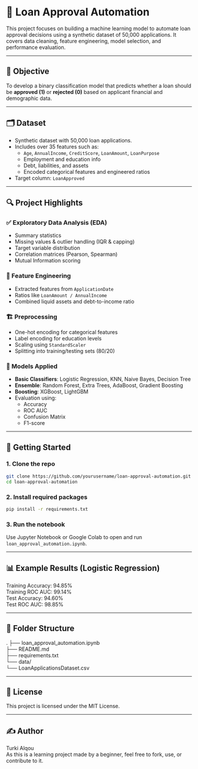 # 🏦 Loan Approval Automation

This project focuses on building a machine learning model to automate loan approval decisions using a synthetic dataset of 50,000 applications. It covers data cleaning, feature engineering, model selection, and performance evaluation.

---

## 📌 Objective

To develop a binary classification model that predicts whether a loan should be **approved (1)** or **rejected (0)** based on applicant financial and demographic data.

---

## 🗂️ Dataset

- Synthetic dataset with 50,000 loan applications.
- Includes over 35 features such as:
  - `Age`, `AnnualIncome`, `CreditScore`, `LoanAmount`, `LoanPurpose`
  - Employment and education info
  - Debt, liabilities, and assets
  - Encoded categorical features and engineered ratios
- Target column: `LoanApproved`

---

## 🔍 Project Highlights

### ✅ Exploratory Data Analysis (EDA)
- Summary statistics
- Missing values & outlier handling (IQR & capping)
- Target variable distribution
- Correlation matrices (Pearson, Spearman)
- Mutual Information scoring

### 🧠 Feature Engineering
- Extracted features from `ApplicationDate`
- Ratios like `LoanAmount / AnnualIncome`
- Combined liquid assets and debt-to-income ratio

### 🏗️ Preprocessing
- One-hot encoding for categorical features
- Label encoding for education levels
- Scaling using `StandardScaler`
- Splitting into training/testing sets (80/20)

### 🤖 Models Applied
- **Basic Classifiers**: Logistic Regression, KNN, Naive Bayes, Decision Tree
- **Ensemble**: Random Forest, Extra Trees, AdaBoost, Gradient Boosting
- **Boosting**: XGBoost, LightGBM
- Evaluation using:
  - Accuracy
  - ROC AUC
  - Confusion Matrix
  - F1-score

---

## 🚀 Getting Started

### 1. Clone the repo

```bash
git clone https://github.com/yourusername/loan-approval-automation.git
cd loan-approval-automation
```

### 2. Install required packages

```bash
pip install -r requirements.txt
```

### 3. Run the notebook

Use Jupyter Notebook or Google Colab to open and run `loan_approval_automation.ipynb`.

---

## 📊 Example Results (Logistic Regression)

Training Accuracy: 94.85%  
Training ROC AUC: 99.14%  
Test Accuracy: 94.60%  
Test ROC AUC: 98.85%  

---

## 📁 Folder Structure

.
├── loan_approval_automation.ipynb  
├── README.md  
├── requirements.txt  
└── data/  
    └── LoanApplicationsDataset.csv  

---

## 📜 License

This project is licensed under the MIT License.

---

## ✍️ Author

Turki Alqou  
As this is a learning project made by a beginner, feel free to fork, use, or contribute to it.
